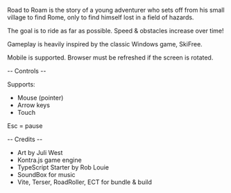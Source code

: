 Road to Roam is the story of a young adventurer who sets off from his small village to find Rome, only to find himself lost in a field of hazards.

The goal is to ride as far as possible. Speed & obstacles increase over time!

Gameplay is heavily inspired by the classic Windows game, SkiFree.

Mobile is supported. Browser must be refreshed if the screen is rotated.

-- Controls --

Supports:
* Mouse (pointer)
* Arrow keys
* Touch

Esc = pause

-- Credits --

- Art by Juli West
- Kontra.js game engine
- TypeScript Starter by Rob Louie
- SoundBox for music
- Vite, Terser, RoadRoller, ECT for bundle & build
